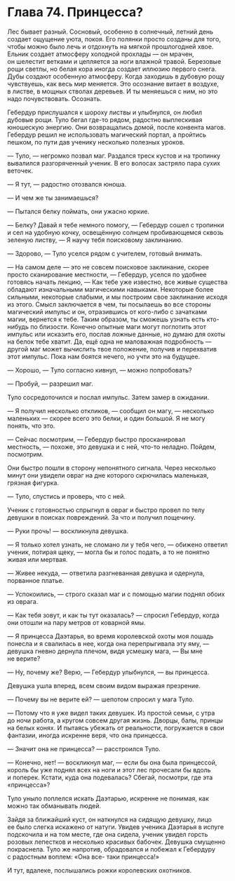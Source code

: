 # Глава 74. Принцесса?

Лес бывает разный. Сосновый, особенно в солнечный, летний день создает ощущение уюта, покоя. Его полянки просто созданы для того, чтобы можно было лечь и отдохнуть на мягкой прошлогодней хвое. Ельник создает атмосферу холодной прохлады — он мрачен, он шелестит ветками и цепляется за ноги влажной травой. Березовые рощи светлы, но белая кора иногда создает иллюзию первого снега. Дубы создают особенную атмосферу. Когда заходишь в дубовую рощу чувствуешь, как весь мир меняется. Это осознание витает в воздухе, в листве, в мощных стволах деревьев. И ты меняешься с ним, но это надо почувствовать. Осознать.

Гебердур прислушался к шороху листвы и улыбнулся, он любил дубовые рощи. Туло бегал где-то рядом, радостно выплескивая юношескую энергию. Они возвращались домой, после конвента магов. Гебердур решил не использовать магический портал, а пройтись пешком, по пути дав ученику несколько полезных уроков.

— Туло, — негромко позвал маг. Раздался треск кустов и на тропинку вывалился разгоряченный ученик. В его волосах застряло пара сухих веточек.

— Я тут, — радостно отозвался юноша.

— И чем же ты занимаешься? 

— Пытался белку поймать, они ужасно юркие.

— Белку? Давай я тебе немного помогу, — Гебердур сошел с тропинки и сел на удобную кочку, освещённую солнцем пробивающемся сквозь зеленую листву, — Я научу тебя поисковому заклинанию.

— Здорово, — Туло уселся рядом с учителем, готовый внимать.

— На самом деле — это не совсем поисковое заклинание, скорее просто сканирование местности, — Гебердур, уселся по удобнее готовясь начать лекцию, — Как тебе уже известно, все живые существа обладают изначальными магическими навыками. Некоторые более сильными, некоторые слабыми, и мы построим свое заклинание исходя из этого. Смысл заключается в чем, ты посылаешь во все стороны магический импульс и он, отразившись от кого-либо с зачатками магии, вернется к тебе. Таким образом, ты сможешь узнать есть кто-нибудь по близости. Конечно опытные маги могут поглотить этот импульс или исказить его, послав ложные данные, но думаю для охоты на белок тебе хватит. Да, ещё одна не маловажная подробность — другой маг может вычислить твое положение, получив и перехватив этот импульс. Пока нам боятся нечего, но учти это на будущее.

— Хорошо, — Туло согласно кивнул, — можно попробовать?

— Пробуй, — разрешил маг.

Туло сосредоточился и послал импульс. Затем замер в ожидании.

— Я получил несколько откликов, — сообщил он магу, — несколько маленьких — скорее всего это белки, и один большой. Я не могу понять, что это.

— Сейчас посмотрим, — Гебердур быстро просканировал местность, — похоже, это девушка и с ней, что-то неладно. Пойдем, посмотрим.

Они быстро пошли в сторону непонятного сигнала. Через несколько минут они увидели овраг на дне которого скрючилась маленькая, грязная фигурка.

— Туло, спустись и проверь, что с ней.

Ученик с готовностью спрыгнул в овраг и быстро провел по телу девушки в поисках повреждений. За что и получил пощечину. 

— Руки прочь! — воскликнула девушка.

— Я только хотел узнать, не сломано ли у тебя чего, — обижено ответил ученик, потирая щеку, — могла бы и голос подать, а то не понятно живая или мертвая.

— Живее некуда, — ответила разгневанная девушка и одернула, порванное платье.

— Успокоились, — строго сказал маг и с помощью магии поднял обоих из оврага.

— Как тебя зовут, и как ты тут оказалась? — спросил Гебердур, когда они отошли на пару метров от коварной ямы.

— Я принцесса Даэтарья, во время королевской охоты моя лошадь понесла и я свалилась в нее, когда она перепрыгивала эту яму, — девушка гневно дернула плечом, видя усмешку мага, — Вы мне не верите?

— Ну, почему же? Верю, — Гебердур улыбнулся, — вы принцесса.

Девушка ушла вперед, всем своим видом выражая презрение.

— Почему вы не верите ей? — шепотом спросил у мага Туло.

— Потому что я уже видел таких девушек. Из простой семьи, с утра до ночи работа, а кругом совсем другая жизнь. Дворцы, балы, принцы на белых конях. И пытаясь убежать от реальности, погружается в свои фантазии, иногда искренне веря, что она принцесса.

— Значит она не принцесса? — расстроился Туло.

— Конечно, нет! — воскликнул маг, — если бы она была принцессой, король бы уже поднял всех на ноги и этот лес прочесали бы вдоль и поперек. Кстати, куда она подевалась? Сбегай, посмотри, где эта «принцесса»?

Туло уныло поплелся искать Даэтарью, искренне не понимая, как можно так обманывать людей.

Зайдя за ближайший куст, он наткнулся на сидящую девушку, лицо ее было слегка искажено от натуги. Увидев ученика Даэтарья в испуге подскочила и на том месте, где она сидела, ученик увидел горсть розовых лепестков и несколько красивых бабочек. Девушка смущенно покраснела. Туло же напротив, обрадовался и побежал к Гебердуру с радостным воплем: «Она все- таки принцесса!»

И тут, вдалеке, послышались рожки королевских охотников.


